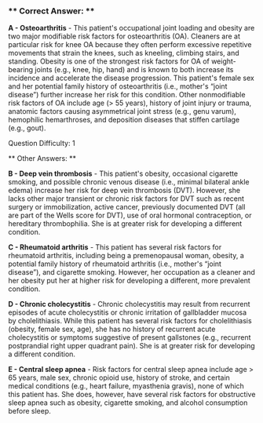 ### ** Correct Answer: **

**A - Osteoarthritis** - This patient's occupational joint loading and obesity are two major modifiable risk factors for osteoarthritis (OA). Cleaners are at particular risk for knee OA because they often perform excessive repetitive movements that strain the knees, such as kneeling, climbing stairs, and standing. Obesity is one of the strongest risk factors for OA of weight-bearing joints (e.g., knee, hip, hand) and is known to both increase its incidence and accelerate the disease progression. This patient's female sex and her potential family history of osteoarthritis (i.e., mother's “joint disease”) further increase her risk for this condition. Other nonmodifiable risk factors of OA include age (> 55 years), history of joint injury or trauma, anatomic factors causing asymmetrical joint stress (e.g., genu varum), hemophilic hemarthroses, and deposition diseases that stiffen cartilage (e.g., gout).

Question Difficulty: 1

** Other Answers: **

**B - Deep vein thrombosis** - This patient's obesity, occasional cigarette smoking, and possible chronic venous disease (i.e., minimal bilateral ankle edema) increase her risk for deep vein thrombosis (DVT). However, she lacks other major transient or chronic risk factors for DVT such as recent surgery or immobilization, active cancer, previously documented DVT (all are part of the Wells score for DVT), use of oral hormonal contraception, or hereditary thrombophilia. She is at greater risk for developing a different condition.

**C - Rheumatoid arthritis** - This patient has several risk factors for rheumatoid arthritis, including being a premenopausal woman, obesity, a potential family history of rheumatoid arthritis (i.e., mother's “joint disease”), and cigarette smoking. However, her occupation as a cleaner and her obesity put her at higher risk for developing a different, more prevalent condition.

**D - Chronic cholecystitis** - Chronic cholecystitis may result from recurrent episodes of acute cholecystitis or chronic irritation of gallbladder mucosa by cholelithiasis. While this patient has several risk factors for cholelithiasis (obesity, female sex, age), she has no history of recurrent acute cholecystitis or symptoms suggestive of present gallstones (e.g., recurrent postprandial right upper quadrant pain). She is at greater risk for developing a different condition.

**E - Central sleep apnea** - Risk factors for central sleep apnea include age > 65 years, male sex, chronic opioid use, history of stroke, and certain medical conditions (e.g., heart failure, myasthenia gravis), none of which this patient has. She does, however, have several risk factors for obstructive sleep apnea such as obesity, cigarette smoking, and alcohol consumption before sleep.

